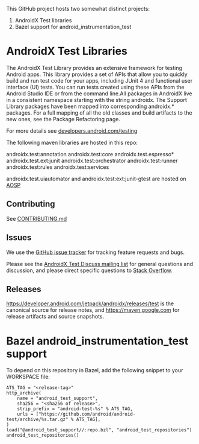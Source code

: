 This GitHub project hosts two somewhat distinct projects: 
1. AndroidX Test libraries
2. Bazel support for android_instrumentation_test

# AndroidX Test Libraries

The AndroidX Test Library provides an extensive framework for testing Android apps. This library provides a set of APIs that allow you to quickly build and run test code for your apps, including JUnit 4 and functional user interface (UI) tests. You can run tests created using these APIs from the Android Studio IDE or from the command line.All packages in AndroidX live in a consistent namespace starting with the string androidx. The Support Library packages have been mapped into corresponding androidx.* packages. For a full mapping of all the old classes and build artifacts to the new ones, see the Package Refactoring page.

For more details see [developers.android.com/testing](https://developers.android.com/testing)

The following maven libraries are hosted in this repo:

androidx.test:annotation
androidx.test:core
androidx.test.espresso*
androidx.test.ext:junit
androidx.test:orchestrator
androidx.test:runner
androidx.test:rules
androidx.test:services

androidx.test.uiautomator and androidx.test:ext:junit-gtest are hosted on [AOSP](https://android.googlesource.com/platform/frameworks/support/+/androidx-main/README.md)

## Contributing

See [CONTRIBUTING.md](https://github.com/android/android-test/blob/master/CONTRIBUTING.md)

## Issues

We use the
[GitHub issue tracker](https://github.com/android/android-test/issues) for
tracking feature requests and bugs.

Please see the
[AndroidX Test Discuss mailing list](https://groups.google.com/forum/#!forum/androidx-test-discuss)
for general questions and discussion, and please direct specific questions to
[Stack Overflow](https://stackoverflow.com/questions/tagged/androidx-test).

## Releases

https://developer.android.com/jetpack/androidx/releases/test is the canonical source for release notes, and
https://maven.google.com for release artifacts and source snapshots.

# Bazel android_instrumentation_test support 

To depend on this repository in Bazel, add the following snippet to your
WORKSPACE file:

```
ATS_TAG = "<release-tag>"
http_archive(
    name = "android_test_support",
    sha256 = "<sha256 of release>",
    strip_prefix = "android-test-%s" % ATS_TAG,
    urls = ["https://github.com/android/android-test/archive/%s.tar.gz" % ATS_TAG],
)
load("@android_test_support//:repo.bzl", "android_test_repositories")
android_test_repositories()
```

